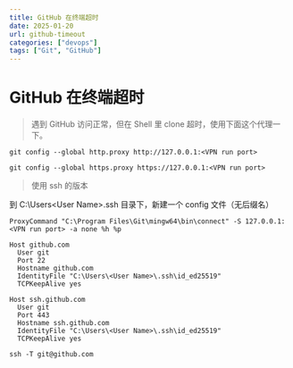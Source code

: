 ```yaml
---
title: GitHub 在终端超时
date: 2025-01-20
url: github-timeout
categories: ["devops"]
tags: ["Git", "GitHub"]
---
```


# GitHub 在终端超时

> 遇到 GitHub 访问正常，但在 Shell 里 clone 超时，使用下面这个代理一下。

```
git config --global http.proxy http://127.0.0.1:<VPN run port>
```

```
git config --global https.proxy https://127.0.0.1:<VPN run port>
```

> 使用 ssh 的版本

到 C:\Users\<User Name>\.ssh 目录下，新建一个 config 文件（无后缀名）

```
ProxyCommand "C:\Program Files\Git\mingw64\bin\connect" -S 127.0.0.1:<VPN run port> -a none %h %p

Host github.com
  User git
  Port 22
  Hostname github.com
  IdentityFile "C:\Users\<User Name>\.ssh\id_ed25519"
  TCPKeepAlive yes

Host ssh.github.com
  User git
  Port 443
  Hostname ssh.github.com
  IdentityFile "C:\Users\<User Name>\.ssh\id_ed25519"
  TCPKeepAlive yes
```

```
ssh -T git@github.com
```
